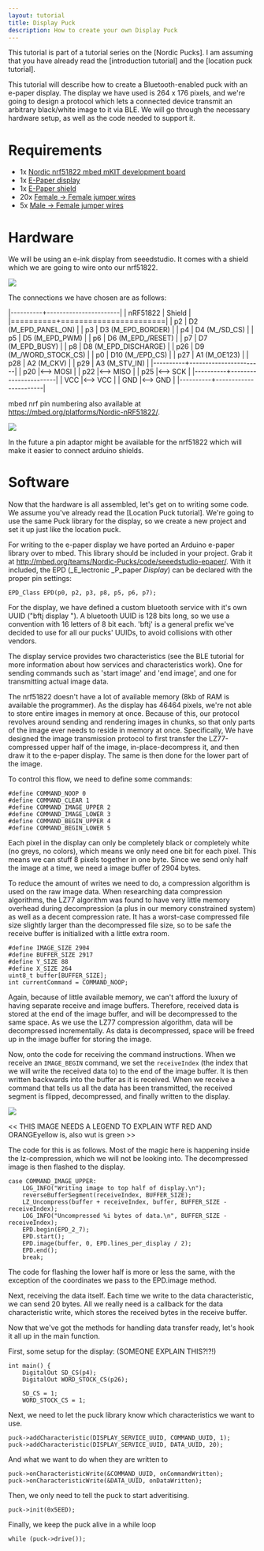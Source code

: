 ```yaml
---
layout: tutorial
title: Display Puck
description: How to create your own Display Puck
---
```



This tutorial is part of a tutorial series on the [Nordic Pucks].
I am assuming that you have already read the [introduction tutorial] and the [location puck tutorial].

This tutorial will describe how to create a Bluetooth-enabled puck with an e-paper display. The display we have used is 264 x 176 pixels, and we're going to design a protocol which lets a connected device transmit an arbitrary black/white image to it via BLE. We will go through the necessary hardware setup, as well as the code needed to support it.

# Requirements
- 1x [Nordic nrf51822 mbed mKIT development board](https://mbed.org/platforms/Nordic-nRF51822/)
- 1x [E-Paper display](http://www.seeedstudio.com/depot/27-ePaper-Panel-p-1596.html?cPath=34_82)
- 1x [E-Paper shield](http://www.seeedstudio.com/depot/Small-epaper-Shield-p-1597.html)
- 20x [Female -> Female jumper wires](http://www.seeedstudio.com/depot/1-pin-dualfemale-jumper-wire-100mm-50pcs-pack-p-260.html?cPath=44_47)
- 5x [Male -> Female jumper wires](http://www.seeedstudio.com/depot/1-Pin-FemaleMale-Jumper-Wire-125mm-50pcs-pack-p-1319.html?cPath=44_47)


# Hardware

We will be using an e-ink display from seeedstudio. It comes with a shield which we are going to wire onto our nrf51822.


![](../images/display_wrapped.jpg)

The connections we have chosen are as follows:

|----------+-----------------------|
| nRF51822 | Shield                |
|==========+=======================|
| p2       | D2 (M_EPD_PANEL_ON)   |
| p3       | D3 (M_EPD_BORDER)     |
| p4       | D4 (M_/SD_CS)         |
| p5       | D5 (M_EPD_PWM)        |
| p6       | D6 (M_EPD_/RESET)     |
| p7       | D7 (M_EPD_BUSY)       |
| p8       | D8 (M_EPD_DISCHARGE)  |
| p26      | D9 (M_/WORD_STOCK_CS) |
| p0       | D10 (M_/EPD_CS)       |
| p27      | A1 (M_OE123)          |
| p28      | A2 (M_CKV)            |
| p29      | A3 (M_STV_IN)         |
|----------+-----------------------|
| p20      |<-->   MOSI            |
| p22      |<-->   MISO            |
| p25      |<-->   SCK             |
|----------+-----------------------|
| VCC      |<--> VCC               |
| GND      |<--> GND               |
|----------+-----------------------|

mbed nrf pin numbering also available at https://mbed.org/platforms/Nordic-nRF51822/.

![](../images/IMG_2675.JPG)

In the future a pin adaptor might be available for the nrf51822 which will make it easier to connect arduino shields.

# Software

Now that the hardware is all assembled, let's get on to writing some code. We assume you've already read the [Location Puck tutorial]. We're going to use the same Puck library for the display, so we create a new project and set it up just like the location puck.

For writing to the e-paper display we have ported an Arduino e-paper library over to mbed. This library should be included in your project. Grab it at http://mbed.org/teams/Nordic-Pucks/code/seeedstudio-epaper/. With it included, the EPD (_E_lectronic _P_paper _Display_) can be declared with the proper pin settings:

    EPD_Class EPD(p0, p2, p3, p8, p5, p6, p7);

For the display, we have defined a custom bluetooth service with it's own UUID ("bftj display    "). A bluetooth UUID is 128 bits long, so we use a convention with 16 letters of 8 bit each. 'bftj' is a general prefix we've decided to use for all our pucks' UUIDs, to avoid collisions with other vendors.

The display service provides two characteristics (see the BLE tutorial for more information about how services and characteristics work). One for sending commands such as 'start image' and 'end image', and one for transmitting actual image data.

The nrf51822 doesn't have a lot of available memory (8kb of RAM is available the programmer). As the display has 46464 pixels, we're not able to store entire images in memory at once. Because of this, our protocol revolves around sending and rendering images in chunks, so that only parts of the image ever needs to reside in memory at once. Specifically, We have designed the image transmission protocol to first transfer the LZ77-compressed upper half of the image, in-place-decompress it, and then draw it to the e-paper display. The same is then done for the lower part of the image.

To control this flow, we need to define some commands:

    #define COMMAND_NOOP 0
    #define COMMAND_CLEAR 1
    #define COMMAND_IMAGE_UPPER 2
    #define COMMAND_IMAGE_LOWER 3
    #define COMMAND_BEGIN_UPPER 4
    #define COMMAND_BEGIN_LOWER 5

Each pixel in the display can only be completely black or completely white (no greys, no colors), which means we only need one bit for each pixel. This means we can stuff 8 pixels together in one byte. Since we send only half the image at a time, we need a image buffer of 2904 bytes.

To reduce the amount of writes we need to do, a compression algorithm is used on the raw image data. When researching data compression algorithms, the LZ77 algorithm was found to have very little memory overhead during decompression (a plus in our memory constrained system) as well as a decent compression rate. It has a worst-case compressed file size slightly larger than the decompressed file size, so to be safe the receive buffer is initialized with a little extra room.

    #define IMAGE_SIZE 2904
    #define BUFFER_SIZE 2917
    #define Y_SIZE 88
    #define X_SIZE 264
    uint8_t buffer[BUFFER_SIZE];
    int currentCommand = COMMAND_NOOP;

Again, because of little available memory, we can't afford the luxury of having separate receive and image buffers. Therefore, received data is stored at the end of the image buffer, and will be decompressed to the same space. As we use the LZ77 compression algorithm, data will be decompressed incrementally. As data is decompressed, space will be freed up in the image buffer for storing the image.

Now, onto the code for receiving the command instructions. When we receive an `IMAGE_BEGIN` command, we set the `receiveIndex` (the index that we will write the received data to) to the end of the image buffer. It is then written backwards into the buffer as it is received. When we receive a command that tells us all the data has been transmitted, the received segment is flipped, decompressed, and finally written to the display.

![](../images/receive%20image%20data.png)

<< THIS IMAGE NEEDS A LEGEND TO EXPLAIN WTF RED AND ORANGEyellow is, also wut is green >>

The code for this is as follows. Most of the magic here is happening inside the lz-compression, which we will not be looking into. The decompressed image is then flashed to the display.

    case COMMAND_IMAGE_UPPER:
        LOG_INFO("Writing image to top half of display.\n");
        reverseBufferSegment(receiveIndex, BUFFER_SIZE);
        LZ_Uncompress(buffer + receiveIndex, buffer, BUFFER_SIZE - receiveIndex);
        LOG_INFO("Uncompressed %i bytes of data.\n", BUFFER_SIZE - receiveIndex);
        EPD.begin(EPD_2_7);
        EPD.start();
        EPD.image(buffer, 0, EPD.lines_per_display / 2);
        EPD.end();
        break;
        
The code for flashing the lower half is more or less the same, with the exception of the coordinates we pass to the EPD.image method.

Next, receiving the data itself. Each time we write to the data characteristic, we can send 20 bytes. All we really need is a callback for the data characteristic write, which stores the received bytes in the receive buffer.

Now that we've got the methods for handling data transfer ready, let's hook it all up in the main function.

First, some setup for the display: (SOMEONE EXPLAIN THIS?!?!)

    int main() {
        DigitalOut SD_CS(p4);
        DigitalOut WORD_STOCK_CS(p26);
        
        SD_CS = 1;
        WORD_STOCK_CS = 1;

Next, we need to let the puck library know which characteristics we want to use.

    puck->addCharacteristic(DISPLAY_SERVICE_UUID, COMMAND_UUID, 1);
    puck->addCharacteristic(DISPLAY_SERVICE_UUID, DATA_UUID, 20);

And what we want to do when they are written to

    puck->onCharacteristicWrite(&COMMAND_UUID, onCommandWritten);
    puck->onCharacteristicWrite(&DATA_UUID, onDataWritten);

Then, we only need to tell the puck to start adveritising.

    puck->init(0x5EED);

Finally, we keep the puck alive in a while loop

    while (puck->drive());
